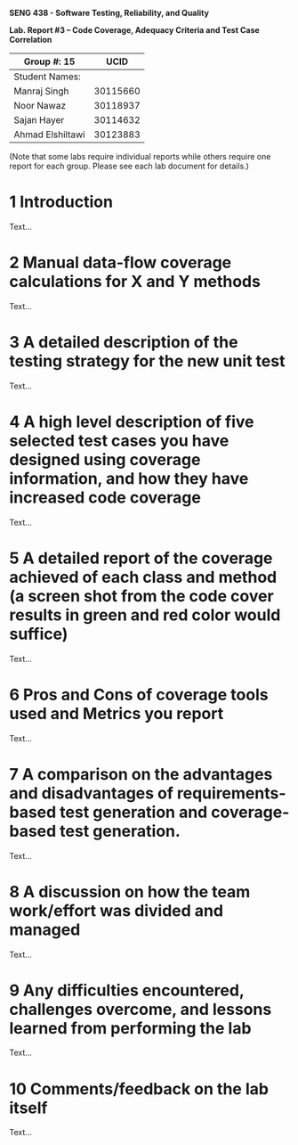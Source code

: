 **SENG 438 - Software Testing, Reliability, and Quality**

**Lab. Report #3 – Code Coverage, Adequacy Criteria and Test Case Correlation**

| Group \#:  15    |  UCID   |
| -------------- | --- |
| Student Names: |   |
|   Manraj Singh | 30115660    |
|   Noor Nawaz             |  30118937   |
|   Sajan Hayer             | 30114632    |
|   Ahmad Elshiltawi            |  30123883   |

(Note that some labs require individual reports while others require one report
for each group. Please see each lab document for details.)

# 1 Introduction

Text…

# 2 Manual data-flow coverage calculations for X and Y methods

Text…

# 3 A detailed description of the testing strategy for the new unit test

Text…

# 4 A high level description of five selected test cases you have designed using coverage information, and how they have increased code coverage

Text…

# 5 A detailed report of the coverage achieved of each class and method (a screen shot from the code cover results in green and red color would suffice)

Text…

# 6 Pros and Cons of coverage tools used and Metrics you report

Text…

# 7 A comparison on the advantages and disadvantages of requirements-based test generation and coverage-based test generation.

Text…

# 8 A discussion on how the team work/effort was divided and managed

Text…

# 9 Any difficulties encountered, challenges overcome, and lessons learned from performing the lab

Text…

# 10 Comments/feedback on the lab itself

Text…

